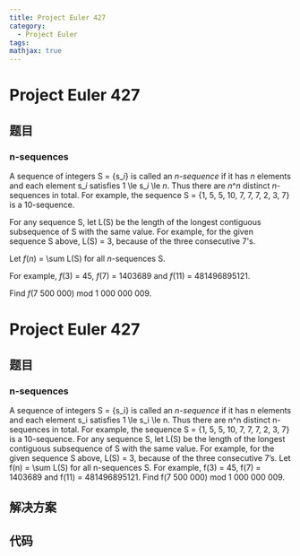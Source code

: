 ```yaml
---
title: Project Euler 427
category:
  - Project Euler
tags:
mathjax: true
---
```

<escape><!-- more --></escape>
    
# Project Euler 427
## 题目
### n-sequences


A sequence of integers S = {s_<var>i</var>} is called an <var>n-sequence</var> if it has <var>n</var> elements and each element s_<var>i</var> satisfies 1 \le s_<var>i</var> \le <var>n</var>. Thus there are <var>n</var>^<var>n</var> distinct <var>n</var>-sequences in total.
For example, the sequence S = {1, 5, 5, 10, 7, 7, 7, 2, 3, 7} is a 10-sequence.

For any sequence S, let L(S) be the length of the longest contiguous subsequence of S with the same value.
For example, for the given sequence S above, L(S) = 3, because of the three consecutive 7's.

Let <var>f</var>(<var>n</var>) = \sum L(S) for all <var>n</var>-sequences S.

For example, <var>f</var>(3) = 45, <var>f</var>(7) = 1403689 and <var>f</var>(11) = 481496895121.

Find <var>f</var>(7 500 000) mod 1 000 000 009.




# Project Euler 427
## 题目
### n-sequences

A sequence of integers S = {s_i} is called an <em>n-sequence</em> if it has n elements and each element s_i satisfies 1 \le s_i \le n. Thus there are n^n distinct n-sequences in total. For example, the sequence S = {1, 5, 5, 10, 7, 7, 7, 2, 3, 7} is a 10-sequence.
For any sequence S, let L(S) be the length of the longest contiguous subsequence of S with the same value. For example, for the given sequence S above, L(S) = 3, because of the three consecutive 7’s.
Let f(n) = \sum L(S) for all n-sequences S.
For example, f(3) = 45, f(7) = 1403689 and f(11) = 481496895121.
Find f(7&nbsp;500&nbsp;000) mod 1&nbsp;000&nbsp;000&nbsp;009.


## 解决方案


## 代码


